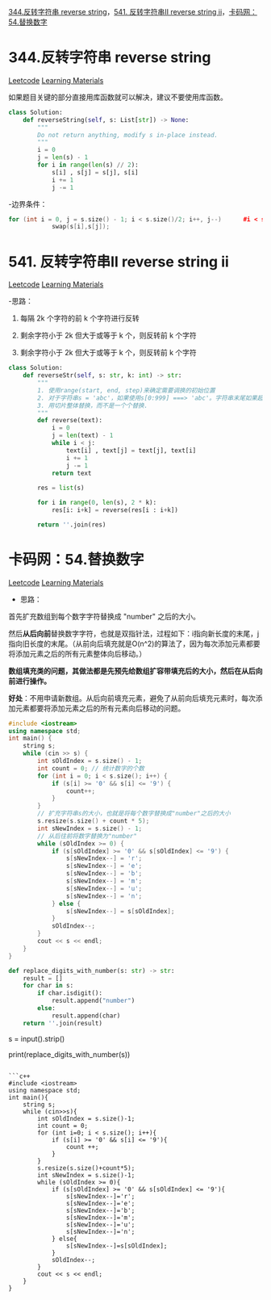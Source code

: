 [344.反转字符串 reverse string](#01)，[541. 反转字符串II  reverse string ii](#02)，[卡码网：54.替换数字](#03)

# <span id="01">344.反转字符串 reverse string</span>


[Leetcode](https://leetcode.cn/problems/reverse-string/description/) [Learning Materials](https://programmercarl.com/0344.%E5%8F%8D%E8%BD%AC%E5%AD%97%E7%AC%A6%E4%B8%B2.html)

如果题目关键的部分直接用库函数就可以解决，建议不要使用库函数。

```python
class Solution:
    def reverseString(self, s: List[str]) -> None:
        """
        Do not return anything, modify s in-place instead.
        """
        i = 0
        j = len(s) - 1
        for i in range(len(s) // 2):
            s[i] , s[j] = s[j], s[i]
            i += 1
            j -= 1
```
-边界条件：

```c++
for (int i = 0, j = s.size() - 1; i < s.size()/2; i++, j--)      #i < s.size()/2,不需要加等号，因为i、j相等时，无需交换。
            swap(s[i],s[j]);
```

# <span id="02">541. 反转字符串II  reverse string ii</span>

     
[Leetcode](https://leetcode.cn/problems/reverse-string-ii/description/) [Learning Materials](https://programmercarl.com/0541.%E5%8F%8D%E8%BD%AC%E5%AD%97%E7%AC%A6%E4%B8%B2II.html#%E7%AE%97%E6%B3%95%E5%85%AC%E5%BC%80%E8%AF%BE)

-思路：

1. 每隔 2k 个字符的前 k 个字符进行反转
   
2. 剩余字符小于 2k 但大于或等于 k 个，则反转前 k 个字符
   
3. 剩余字符小于 2k 但大于或等于 k 个，则反转前 k 个字符

```python
class Solution:
    def reverseStr(self, s: str, k: int) -> str:
        """
        1. 使用range(start, end, step)来确定需要调换的初始位置
        2. 对于字符串s = 'abc'，如果使用s[0:999] ===> 'abc'。字符串末尾如果超过最大长度，则会返回至字符串最后一个值，这个特性可以避免一些边界条件的处理。
        3. 用切片整体替换，而不是一个个替换.
        """ 
        def reverse(text):
            i = 0
            j = len(text) - 1
            while i < j:
                text[i] , text[j] = text[j], text[i]
                i += 1
                j -= 1
            return text
        
        res = list(s)

        for i in range(0, len(s), 2 * k):
            res[i: i+k] = reverse(res[i : i+k])

        return ''.join(res)
```

# <span id="03">卡码网：54.替换数字 </span>


[Leetcode](https://kamacoder.com/problempage.php?pid=1064) [Learning Materials](https://programmercarl.com/kamacoder/0054.%E6%9B%BF%E6%8D%A2%E6%95%B0%E5%AD%97.html#%E6%80%9D%E8%B7%AF)

- 思路：
  
首先扩充数组到每个数字字符替换成 "number" 之后的大小。

然后**从后向前**替换数字字符，也就是双指针法，过程如下：i指向新长度的末尾，j指向旧长度的末尾。（从前向后填充就是O(n^2)的算法了，因为每次添加元素都要将添加元素之后的所有元素整体向后移动。）

**数组填充类的问题，其做法都是先预先给数组扩容带填充后的大小，然后在从后向前进行操作。**

**好处**：不用申请新数组。从后向前填充元素，避免了从前向后填充元素时，每次添加元素都要将添加元素之后的所有元素向后移动的问题。

```c++
#include <iostream>
using namespace std;
int main() {
    string s;
    while (cin >> s) {
        int sOldIndex = s.size() - 1;
        int count = 0; // 统计数字的个数
        for (int i = 0; i < s.size(); i++) {
            if (s[i] >= '0' && s[i] <= '9') {
                count++;
            }
        }
        // 扩充字符串s的大小，也就是将每个数字替换成"number"之后的大小
        s.resize(s.size() + count * 5);
        int sNewIndex = s.size() - 1;
        // 从后往前将数字替换为"number"
        while (sOldIndex >= 0) {
            if (s[sOldIndex] >= '0' && s[sOldIndex] <= '9') {
                s[sNewIndex--] = 'r';
                s[sNewIndex--] = 'e';
                s[sNewIndex--] = 'b';
                s[sNewIndex--] = 'm';
                s[sNewIndex--] = 'u';
                s[sNewIndex--] = 'n';
            } else {
                s[sNewIndex--] = s[sOldIndex];
            }
            sOldIndex--;
        }
        cout << s << endl;       
    }
}
```

```python
def replace_digits_with_number(s: str) -> str:
    result = []
    for char in s:
        if char.isdigit():
            result.append("number")
        else:
            result.append(char)
    return ''.join(result)
```
s = input().strip() 

print(replace_digits_with_number(s))
```

```c++
#include <iostream>
using namespace std;
int main(){
    string s;
    while (cin>>s){
        int sOldIndex = s.size()-1;
        int count = 0;
        for (int i=0; i < s.size(); i++){
            if (s[i] >= '0' && s[i] <= '9'){
                count ++;
            }
        }
        s.resize(s.size()+count*5);
        int sNewIndex = s.size()-1;
        while (sOldIndex >= 0){
            if (s[sOldIndex] >= '0' && s[sOldIndex] <= '9'){
                s[sNewIndex--]='r';
                s[sNewIndex--]='e';
                s[sNewIndex--]='b';
                s[sNewIndex--]='m';
                s[sNewIndex--]='u';
                s[sNewIndex--]='n';
            } else{
                s[sNewIndex--]=s[sOldIndex];
            }
            sOldIndex--;
        }
        cout << s << endl;
    }
}
```
